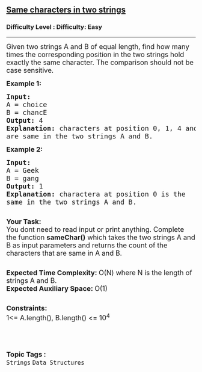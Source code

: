 <h2><a href="https://www.geeksforgeeks.org/problems/c-corresponding-position-in-the-two-strings-that-hold-exactly-the-same-characters5013/1?page=32&difficulty=Easy&status=unsolved&sortBy=submissions">Same characters in two strings</a></h2><h3>Difficulty Level : Difficulty: Easy</h3><hr><div class="problems_problem_content__Xm_eO"><p><span style="font-size:18px">Given two strings A and B of equal length, find how many times the corresponding position in the two strings hold exactly the same character. The comparison should not be case sensitive.&nbsp;</span></p>

<p><strong><span style="font-size:18px">Example 1:</span></strong></p>

<pre><span style="font-size:18px"><strong>Input:</strong>
A = choice 
B = chancE
<strong>Output: </strong>4
<strong>Explanation: </strong>characters at position 0, 1, 4 and 5
are same in the two strings A and B.</span></pre>

<p><strong><span style="font-size:18px">Example 2:</span></strong></p>

<pre><span style="font-size:18px"><strong>Input:</strong>
A = Geek 
B = gang
<strong>Output:</strong> 1
<strong>Explanation:</strong> charactera at position 0 is the
same in the two strings A and B.</span></pre>

<p><br>
<span style="font-size:18px"><strong>Your Task: &nbsp;</strong><br>
You dont need to read input or print anything. Complete the function <strong>sameChar()</strong> which takes the two strings A and B as input parameters and returns the count of the characters that are same in A and B.</span></p>

<p><br>
<span style="font-size:18px"><strong>Expected Time Complexity: </strong>O(N) where N is the length of strings A and B.<br>
<strong>Expected Auxiliary Space: </strong>O(1)&nbsp;</span></p>

<p><br>
<span style="font-size:18px"><strong>Constraints:</strong><br>
1&lt;= A.length(), B.length()&nbsp;&lt;= 10<sup>4</sup></span></p>

<p>&nbsp;</p>
</div><br><p><span style=font-size:18px><strong>Topic Tags : </strong><br><code>Strings</code>&nbsp;<code>Data Structures</code>&nbsp;